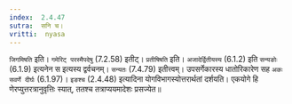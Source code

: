 ```yaml
---
index:  2.4.47
sutra:  सनि च।
vritti:  nyasa
---
```


`जिगमिषति` इति। `गमेरिट् परस्मैपदेषु` (7.2.58) इतीट्। `प्रतीषिषति` इति। `अजादेर्द्वितीयस्य` (6.1.2) इति `सन्यङोः` (6.1.9) इत्यनेन स इत्यस्य द्वर्वचनम्। `सन्यतः` (7.4.79) इतीत्त्वम्। उपसर्गेकारस्य धातोरिकारेण सह `अकः सवर्णे दीर्घः` (6.1.97)। `इङश्च` (2.4.48) इत्यादिना योगविभागस्योत्तरार्थतां दर्शयति। एकयोगे हि णेरप्युत्तरत्रानुवृत्तिः स्यात्, ततश्च तत्राप्ययमादेशः प्रसज्येत॥
